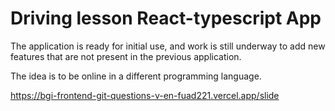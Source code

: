 # Driving lesson React-typescript App

The application is ready for initial use, and work is still underway to add new features that are not present in the previous application.

The idea is to be online in a different programming language.

https://bgi-frontend-git-questions-v-en-fuad221.vercel.app/slide

